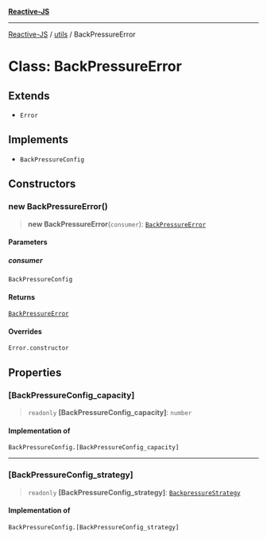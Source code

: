 [**Reactive-JS**](../../README.md)

***

[Reactive-JS](../../README.md) / [utils](../README.md) / BackPressureError

# Class: BackPressureError

## Extends

- `Error`

## Implements

- `BackPressureConfig`

## Constructors

### new BackPressureError()

> **new BackPressureError**(`consumer`): [`BackPressureError`](BackPressureError.md)

#### Parameters

##### consumer

`BackPressureConfig`

#### Returns

[`BackPressureError`](BackPressureError.md)

#### Overrides

`Error.constructor`

## Properties

### \[BackPressureConfig\_capacity\]

> `readonly` **\[BackPressureConfig\_capacity\]**: `number`

#### Implementation of

`BackPressureConfig.[BackPressureConfig_capacity]`

***

### \[BackPressureConfig\_strategy\]

> `readonly` **\[BackPressureConfig\_strategy\]**: [`BackpressureStrategy`](../type-aliases/BackpressureStrategy.md)

#### Implementation of

`BackPressureConfig.[BackPressureConfig_strategy]`
